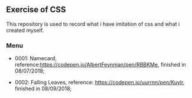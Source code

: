 ## Exercise of CSS

This repository is used to record what i have imitation of css and what i created myself.

### Menu
* 0001: Namecard, reference:https://codepen.io/AlbertFeynman/pen/RBBKMe, finished in 08/07/2018;

* 0002: Falling Leaves, reference: https://codepen.io/uurrnn/pen/Kuylr,
finished in 08/09/2018;